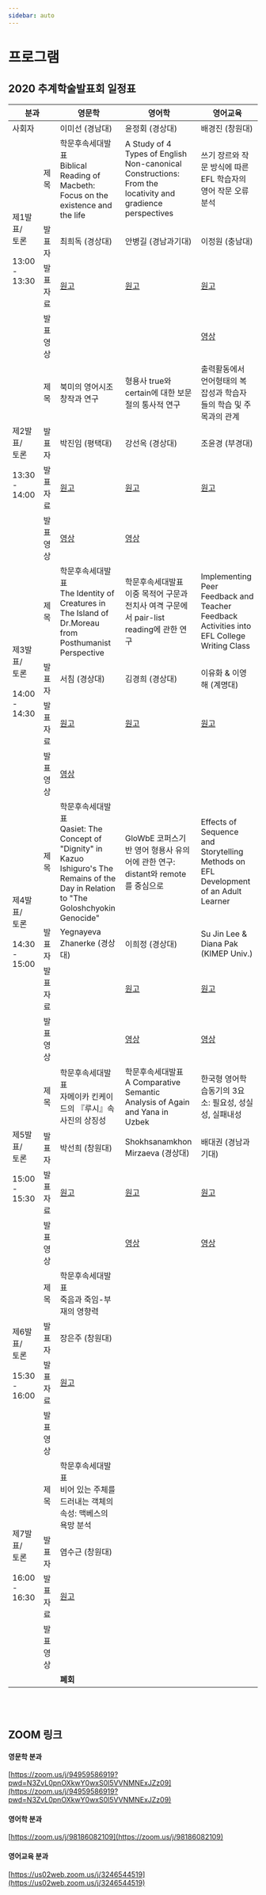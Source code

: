 ```yaml
---
sidebar: auto
---
```


# 프로그램


## 2020 추계학술발표회 일정표

<table>
  <colgroup>
  <col width="80px" />
  <col width="80px" />
  <col width="190px"/>
  <col width="190px"/>
  <col width="190px"/>
  </colgroup>
    <thead>
        <tr class="t-section">
            <th colspan="2" style="min-width:70px">분과</th>
            <th style="min-width:90px">영문학</th>
            <th style="min-width:90px">영어학</th>
            <th style="min-width:90px">영어교육</th>
        </tr>
    </thead>
    <tbody>
        <tr class="t-section t-sepline">
            <td colspan="2">사회자</td>
            <td>이미선 (경남대)</td>
            <td>윤정회 (경상대)</td>
            <td>배경진 (창원대)</td>
        </tr>
        <!-- 제1발표 -->
        <tr class="t-sepline">
            <td rowspan="4" class="t-section">제1발표/<br>토론<br><br>13:00<br>-<br>13:30</td>
            <td class="t-section">제목</td>
            <td><span class="box">학문후속세대발표</span><br>Biblical Reading of Macbeth: Focus on the existence and the life</td>
            <td>A Study of 4 Types of English Non-canonical Constructions: From the locativity and gradience perspectives</td>
            <td>쓰기 장르와 작문 방식에 따른 EFL 학습자의 영어 작문 오류 분석</td>
        </tr>
        <tr class="">
            <td class="t-section">발표자</td>
            <td>최희독 (경상대)</td>
            <td>안병길 (경남과기대)</td>
            <td>이정원 (충남대)</td>
        </tr>
        </tr>
            <tr class="">
            <td class="t-section">발표자료</td>
            <td><a href="/doc/1_문학_최희독.pdf"target="_blank">원고 <i class="fas fa-file-pdf"></i></a></td>
            <td><a href="/doc/1_어학_안병길.pdf"target="_blank">원고 <i class="fas fa-file-pdf"></i></a></td>  
            <td><a href="/doc/1_영어교육_이정원.pdf"target="_blank">원고 <i class="fas fa-file-pdf"></i></a></td>    
        </tr>
        <tr class="">
            <td class="t-section">발표영상</td>
            <td></td>
            <td></td>
            <td><a href="https://youtube.com/embed/xmn4FaLiaPU" target="_blank">영상 <i class="fab fa-youtube-square"></i></a></td>
        </tr>
        <!-- 제2발표 -->
        <tr class="t-sepline">
            <td rowspan="4" class="t-section">제2발표/<br>토론<br><br>13:30<br>-<br>14:00</td>
            <td class="t-section">제목</td>
            <td>북미의 영어시조 창작과 연구</td>
            <td>형용사 true와 certain에 대한 보문절의 통사적 연구</td>
            <td>출력활동에서 언어형태의 복잡성과 학습자들의 학습 및 주목과의 관계</td>
        </tr>
        <tr class="">
            <td class="t-section">발표자</td>
            <td>박진임 (평택대)</td>
            <td>강선옥 (경상대)</td>
            <td>조윤경 (부경대)</td>
        </tr>
            <tr class="">
            <td class="t-section">발표자료</td>
            <td><a href="/doc/2_문학_박진임.pdf"target="_blank">원고 <i class="fas fa-file-pdf"></i></a></td>
            <td><a href="/doc/2_어학_강선옥.pdf"target="_blank">원고 <i class="fas fa-file-pdf"></i></a></td>
            <td><a href="/doc/2_영어교육_조윤경.pdf"target="_blank">원고 <i class="fas fa-file-pdf"></i></a></td>
        </tr>
        <tr class="">
            <td class="t-section">발표영상</td>
            <td><a href="https://youtube.com/embed/e63BjsY4rSw" target="_blank">영상 <i class="fab fa-youtube-square"></i></a></td>
            <td><a href="https://youtube.com/embed/Wu4Jf7w-smA" target="_blank">영상 <i class="fab fa-youtube-square"></i></a></td>
            <td></td>
        </tr>
        <!-- 제3발표 -->
        <tr class="t-sepline">
            <td rowspan="4" class="t-section">제3발표/<br>토론<br><br>14:00<br>-<br>14:30</td>
            <td class="t-section">제목</td>
            <td><span class="box">학문후속세대발표</span><br>The Identity of Creatures in The Island of Dr.Moreau from Posthumanist Perspective</td>
            <td><span class="box">학문후속세대발표</span><br>이중 목적어 구문과 전치사 여격 구문에서 pair-list reading에 관한 연구</td>
            <td>Implementing Peer Feedback and Teacher Feedback Activities into EFL College Writing Class</td>
        </tr>
        <tr class="">
            <td class="t-section">발표자</td>
            <td>서침 (경상대)</td>
            <td>김경희 (경상대)</td>
            <td>이유화 & 이영해 (계명대)</td>
        </tr>
            <tr class="">
            <td class="t-section">발표자료</td>
            <td><a href="/doc/3_문학_서침.pdf"target="_blank">원고 <i class="fas fa-file-pdf"></i></a></td>
            <td><a href="/doc/3_어학_김경희.pdf"target="_blank">원고 <i class="fas fa-file-pdf"></i></a></td>
            <td><a href="/doc/3_영어교육_이유화.pdf"target="_blank">원고 <i class="fas fa-file-pdf"></i></a></td>
        </tr>
        <tr class="">
            <td class="t-section">발표영상</td>
            <td><a href="https://drive.google.com/file/d/1tZEzfi50nlXJpLzv9kU01VLxHB5K0od2/view" target="_blank">영상 <i class="fab fa-youtube-square"></i></a></td>
            <td></td>
            <td></td>
        </tr>
        <!-- 제4발표 -->
        <tr class="t-sepline">
            <td rowspan="4" class="t-section">제4발표/<br>토론<br><br>14:30<br>-<br>15:00</td>
            <td class="t-section">제목</td>
            <td><span class="box">학문후속세대발표</span><br>Qasiet: The Concept of "Dignity" in Kazuo Ishiguro's The Remains of the Day in Relation to "The Goloshchyokin Genocide"</td>
            <td>GloWbE 코퍼스기반 영어 형용사 유의어에 관한 연구: distant와 remote를 중심으로 </td>
            <td>Effects of Sequence and Storytelling Methods on EFL Development of an Adult Learner</td>
        </tr>
        <tr class="">
            <td class="t-section">발표자</td>
            <td>Yegnayeva Zhanerke (경상대)</td>
            <td>이희정 (경상대)</td>
            <td>Su Jin Lee & Diana Pak (KIMEP Univ.)</td>
        </tr>
            <tr class="">
            <td class="t-section">발표자료</td>
            <td></td>
            <td><a href="/doc/4_어학_이희정.pdf"target="_blank">원고 <i class="fas fa-file-pdf"></i></a></td>
            <td><a href="/doc/4_영어교육_Lee_and_Pak.pdf"target="_blank">원고 <i class="fas fa-file-pdf"></i></a></td>
        </tr>
        <tr class="">
            <td class="t-section">발표영상</td>
            <td></td>
            <td><a href="https://youtube.com/embed/kK5BxjirZ_E" target="_blank">영상 <i class="fab fa-youtube-square"></i></a></td>
            <td><a href="https://youtube.com/embed/77vaUccA0us" target="_blank">영상 <i class="fab fa-youtube-square"></i></a></td>
        </tr>
        <!-- 제5발표 -->
        <tr class="t-sepline">
            <td rowspan="4" class="t-section">제5발표/<br>토론<br><br>15:00<br>-<br>15:30</td>
            <td class="t-section">제목</td>
            <td><span class="box">학문후속세대발표</span><br>자메이카 킨케이드의 『루시』속 사진의 상징성</td>
            <td><span class="box">학문후속세대발표</span><br>A Comparative Semantic Analysis of Again and Yana in Uzbek</td>
            <td>한국형 영어학습동기의 3요소: 필요성, 성실성, 실패내성</td>
        </tr>
        <tr class="">
            <td class="t-section">발표자</td>
            <td>박선희 (창원대)</td>
            <td>Shokhsanamkhon Mirzaeva (경상대)</td>
            <td>배대권 (경남과기대)</td>
        </tr>
            <tr class="">
            <td class="t-section">발표자료</td>
            <td><a href="/doc/5_문학_박선희.pdf"target="_blank">원고 <i class="fas fa-file-pdf"></i></a></td>
            <td><a href="/doc/5_어학_ Shokhsanamkhon_Mirzaeva.pdf"target="_blank">원고 <i class="fas fa-file-pdf"></i></a></td>
            <td><a href="/doc/5_영어교육_배대권.pdf"target="_blank">원고 <i class="fas fa-file-pdf"></i></a></td>
        </tr>
        <tr class="">
            <td class="t-section">발표영상</td>
            <td></td>
            <td><a href="https://youtube.com/embed/l1v5VvR1zOU" target="_blank">영상 <i class="fab fa-youtube-square"></i></a></td>
            <td><a href="https://youtube.com/embed/CdYokB8-tuk" target="_blank">영상 <i class="fab fa-youtube-square"></i></a></td>
        </tr>
        <!-- 제6발표 -->
        <tr class="t-sepline">
            <td rowspan="4" class="t-section">제6발표/<br>토론<br><br>15:30<br>-<br>16:00</td>
            <td class="t-section">제목</td>
            <td><span class="box">학문후속세대발표</span><br>죽음과 죽임-부재의 영향력</td>
            <td></td>
            <td></td>
        </tr>
        <tr class="">
            <td class="t-section">발표자</td>
            <td>장은주 (창원대)</td>
            <td></td>
            <td></td>
        </tr>
            <tr class="">
            <td class="t-section">발표자료</td>
            <td><a href="/doc/6_문학_장은주.pdf"target="_blank">원고 <i class="fas fa-file-pdf"></i></a></td>
            <td></td>
            <td></td>
        </tr>
        <tr class="">
            <td class="t-section">발표영상</td>
            <td></td>
            <td></td>
            <td></td>
        </tr>
        <!-- 제7발표 -->
        <tr class="t-sepline">
            <td rowspan="4" class="t-section">제7발표/<br>토론<br><br>16:00<br>-<br>16:30</td>
            <td class="t-section">제목</td>
            <td><span class="box">학문후속세대발표</span><br>비어 있는 주체를 드러내는 객체의 속성: 맥베스의 욕망 분석</td>
            <td></td>
            <td></td>
        </tr>
        <tr class="">
            <td class="t-section">발표자</td>
            <td>염수근 (창원대)</td>
            <td></td>
            <td></td>
        </tr>
            <tr class="">
            <td class="t-section">발표자료</td>
            <td><a href="/doc/7_문학_염수근.pdf"target="_blank">원고 <i class="fas fa-file-pdf"></i></a></td>
            <td></td>
            <td></td>
        </tr>
        <tr class="">
            <td class="t-section">발표영상</td>
            <td></td>
            <td></td>
            <td></td>
        </tr>
        <!-- 폐회 -->
        <tr class="t-sepline">
            <td colspan="2"></td>
            <td colspan="3"><strong>폐회</strong></td>
        </tr>
    </tbody>
</table>
<br><br>


## ZOOM 링크

#### 영문학 분과

[https://zoom.us/j/94959586919?pwd=N3ZvL0pnOXkwY0wxS0l5VVNMNExJZz09](https://zoom.us/j/94959586919?pwd=N3ZvL0pnOXkwY0wxS0l5VVNMNExJZz09)

#### 영어학 분과

[https://zoom.us/j/98186082109](https://zoom.us/j/98186082109)

#### 영어교육 분과

[https://us02web.zoom.us/j/3246544519](https://us02web.zoom.us/j/3246544519)
